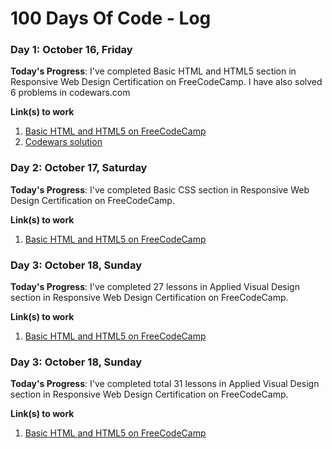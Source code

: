 # 100 Days Of Code - Log

### Day 1: October 16, Friday

**Today's Progress**: I've completed Basic HTML and HTML5 section in Responsive Web Design Certification on FreeCodeCamp. I have also solved 6 problems in codewars.com

**Link(s) to work**

1. [Basic HTML and HTML5 on FreeCodeCamp](https://github.com/minhajulalamcse/freecodecamp-responsive-web-design-certification/tree/main/basic-html-and-html5)
2. [Codewars solution](https://www.codewars.com/users/minhajulalam/completed_solutions)

### Day 2: October 17, Saturday

**Today's Progress**: I've completed Basic CSS section in Responsive Web Design Certification on FreeCodeCamp.

**Link(s) to work**

1. [Basic HTML and HTML5 on FreeCodeCamp](https://github.com/minhajulalamcse/freecodecamp-responsive-web-design-certification/tree/main/basic-css)

### Day 3: October 18, Sunday

**Today's Progress**: I've completed 27 lessons in Applied Visual Design section in Responsive Web Design Certification on FreeCodeCamp.

**Link(s) to work**

1. [Basic HTML and HTML5 on FreeCodeCamp](https://github.com/minhajulalamcse/freecodecamp-responsive-web-design-certification/tree/main/applied-visual-design)

### Day 3: October 18, Sunday

**Today's Progress**: I've completed total 31 lessons in Applied Visual Design section in Responsive Web Design Certification on FreeCodeCamp.

**Link(s) to work**

1. [Basic HTML and HTML5 on FreeCodeCamp](https://github.com/minhajulalamcse/freecodecamp-responsive-web-design-certification/tree/main/applied-visual-design)
